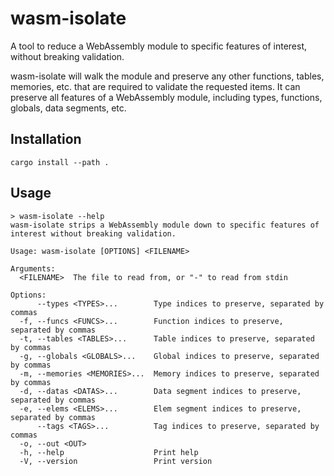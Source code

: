 # wasm-isolate

A tool to reduce a WebAssembly module to specific features of interest, without breaking validation.

wasm-isolate will walk the module and preserve any other functions, tables, memories, etc. that are required to validate the requested items. It can preserve all features of a WebAssembly module, including types, functions, globals, data segments, etc.

## Installation

```
cargo install --path .
```

## Usage

```
> wasm-isolate --help
wasm-isolate strips a WebAssembly module down to specific features of interest without breaking validation.

Usage: wasm-isolate [OPTIONS] <FILENAME>

Arguments:
  <FILENAME>  The file to read from, or "-" to read from stdin

Options:
      --types <TYPES>...        Type indices to preserve, separated by commas
  -f, --funcs <FUNCS>...        Function indices to preserve, separated by commas
  -t, --tables <TABLES>...      Table indices to preserve, separated by commas
  -g, --globals <GLOBALS>...    Global indices to preserve, separated by commas
  -m, --memories <MEMORIES>...  Memory indices to preserve, separated by commas
  -d, --datas <DATAS>...        Data segment indices to preserve, separated by commas
  -e, --elems <ELEMS>...        Elem segment indices to preserve, separated by commas
      --tags <TAGS>...          Tag indices to preserve, separated by commas
  -o, --out <OUT>
  -h, --help                    Print help
  -V, --version                 Print version
```
